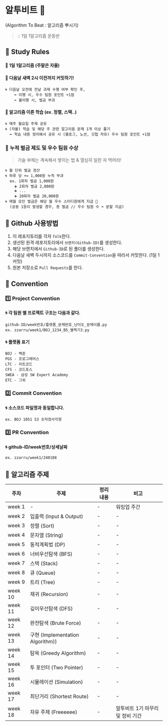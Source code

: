 # 알투비트 🥊
(Algorithm To Beat : 알고리즘 뿌시기)  
> :: 1일 1알고리즘 운동반


## 🥊 Study Rules
#### 🍥 **1일 1알고리즘** (주말은 자율)  
#### 🍥 **다음날 새벽 2시 이전까지 커밋**하기!  
```
🌀 다음날 오전에 전날 과제 수행 여부 확인 후,  
    ➡️ 이행 시, 우수 팀원 포인트 +1점  
    ➡️ 불이행 시, 벌금 부과
```

#### 🍥 알고리즘 이론 학습 (ex. 정렬, 스택..)  
```
🌀 매주 월요일 주제 공유  
🌀 (자율) 학습 및 해당 주 관련 알고리즘 문제 1개 이상 풀기   
  ➡️ 학습 내용 정리해서 공유 시 (블로그, 노션, 깃헙 자유) 우수 팀원 포인트 +1점  
```

### 💸 **누적 벌금 제도 및 우수 팀원 수상**
> 기술 부채는 계속해서 쌓이는 법 & 열심히 일한 자 먹어라!
```
🌀 월 단위 벌금 정산  
🌀 하루 당 += 1,000원 누적 부과  
  ex. 1회차 벌금 1,000원   
    ➕ 2회차 벌금 2,000원  
    ➕ ...  
    ➕ 20회차 벌금 20,000원  
🌀 매월 모인 벌금은 해당 월 우수 스터디원에게 지급 🥇  
  (공동 1등이 발생할 경우, 총 벌금 // 우수 팀원 수 ➡️ 분할 지급)  
```

## 📌 Github 사용방법
1. 이 레포지토리를 각자 `folk`한다.  
2. 생선된 원격 레포지토리에서 `브랜치(Github-ID)`를 생성한다.
3. 해당 브랜치에서 `Github-ID`로 된 폴더를 생성한다.
4. 다음날 새벽 두시까지 소스코드를 `Commit-Convention`을 따라서 커밋한다. (1일 1커밋)
5. 원본 저장소로 `Pull Requests`를 한다. 

## 📌 Convention
### 1️⃣ Project Convention  
#### 🌀 각 팀원 별 프로젝트 구조는 다음과 같다.  
    github-ID/week번호/플랫폼_문제번호_난이도_문제이름.py
    ex. zzarru/week1/BOJ_1234_B5_별찍기3.py
    
#### 🌀 플랫폼 표기  
    BOJ - 백준  
    PGS - 프로그래머스  
    LTC - 리트코드  
    CFS - 코드포스  
    SWEA - 삼성 SW Expert Academy  
    ETC - 그외

### 2️⃣ Commit Convention
#### 🌀 소스코드 파일명과 동일합니다. 
    ex. BOJ 1051 S3 숫자정사각형

### 3️⃣ PR Convention
#### 🌀 github-ID/week번호/상세날짜
    ex. zzarru/week1/240108


## 📝 알고리즘 주제
| 주차 | 주제 | 정리 내용 | 비고 |
| --- | --- | --- | --- |
| week 1 | - | - | 워밍업 주간 |
| week 2 | 입출력 (Input & Output) | - | - |
| week 3 | 정렬 (Sort) | - | - |
| week 4 | 문자열 (String) | - | - |
| week 5 | 동적계획법 (DP) | - | - |
| week 6 | 너비우선탐색 (BFS) | - | - |
| week 7 | 스택 (Stack) | - | - |
| week 8 | 큐 (Queue) | - | - |
| week 9 | 트리 (Tree) | - | - |
| week 10 | 재귀 (Recursion) | - | - |
| week 11 | 깊이우선탐색 (DFS) | - | - |
| week 12 | 완전탐색 (Brute Force) | - | - |
| week 13 | 구현 (Implementation Algorithm)) | - | - |
| week 14 | 탐욕 (Greedy Algorithm) | - | - |
| week 15 | 투 포인터 (Two Pointer) | - | - |
| week 16 | 시뮬레이션 (Simulation) | - | - |
| week 17 | 최단거리 (Shortest Route) | - | - |
| week 18 | 자유 주제 (Freeeeee) | - | 알투비트 1기 마무리 및 정비 기간 |
